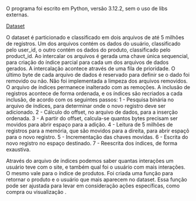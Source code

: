 O programa foi escrito em Python, versão 3.12.2, sem o uso de libs externas.

[Dataset](https://www.kaggle.com/datasets/mkechinov/ecommerce-behavior-data-from-multi-category-store?select=2019-Oct.csv)

O dataset é particionado e classificado em dois arquivos de até 5 milhões de registros. 
Um dos arquivos contém os dados do usuário, classificado pelo user_id, o outro contém os dados do produto, classificado pelo product_id.
Ao intercalar os arquivos é gerada uma chave única sequencial, para criação do índice parcial para cada um dos arquivos de dados gerados. 
A intercalação acontece através de uma fila de prioridade.
O último byte de cada arquivo de dados é reservado para definir se o dado foi removido ou não. 
Não foi implementada a limpeza dos arquivos removidos. O arquivo de índices permanece inalterado com as remoções.
A inclusão de registros acontece de forma ordenada, e os índices são recriados a cada inclusão, de acordo com os seguintes passos:
1 - Pesquisa binária no arquivo de índices, para determinar onde o novo registro deve ser adicionado.
2 - Cálculo do offset, no arquivo de dados, para a inserção ordenada.
3 - A partir do offset, calcula-se quantos bytes precisam ser movidos para abrir espaço para a adição.
4 - Leitura de 5 milhões de registros para a memória, que são movidos para a direita, para abrir espaçõ para o novo registro.
5 - Incrementação das chaves movidas.
6 - Escrita do novo registro no espaço destinado.
7 - Reescrita dos índices, de forma exaustiva.

Através do arquivo de índices podemos saber quantas interações um usuário teve com o site, e também qual foi o usuário com mais interações. O mesmo vale para o índice de produtos.
Foi criada uma função para retornar o produto e o usuário que mais aparecem no dataset. Essa função pode ser ajustada para levar em consideração ações específicas, como compra ou visualização .
